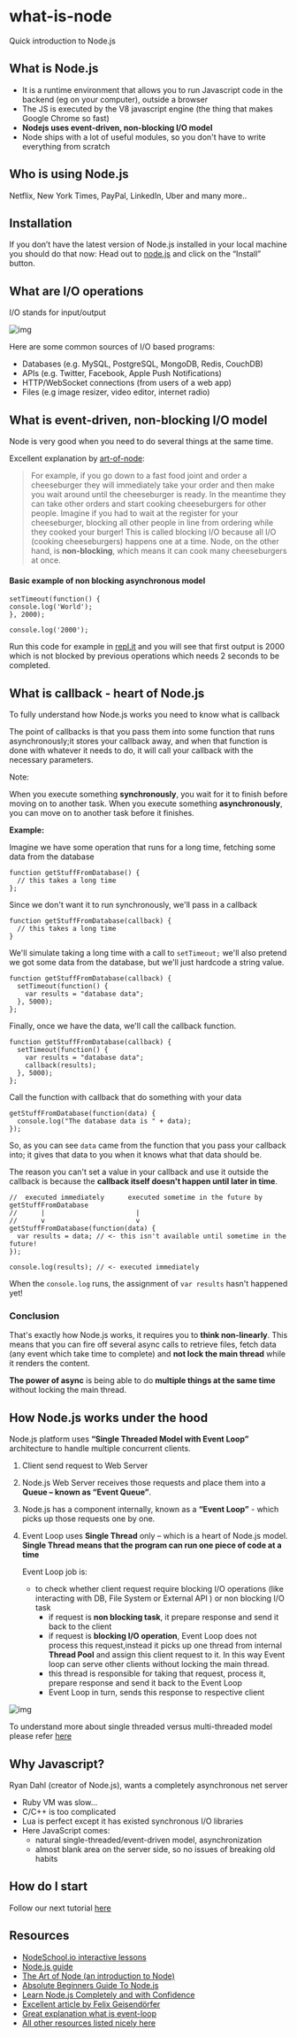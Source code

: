 # what-is-node
Quick introduction to Node.js

## What is Node.js

* It is a runtime environment that allows you to run Javascript code in the backend (eg on your computer), outside a browser
* The JS is executed by the V8 javascript engine (the thing that makes Google Chrome so fast)
* **Nodejs uses event-driven, non-blocking I/O model**
* Node ships with a lot of useful modules, so you don't have to write everything from scratch

## Who is using Node.js

Netflix, New York Times, PayPal, LinkedIn, Uber and many more.. 

## Installation

If you don’t have the latest version of Node.js installed in your local machine you should do that
now: Head out to [node.js](https://nodejs.org/en/) and click on the “Install” button.

## What are I/O operations

I/O stands for input/output

![img](https://github.com/heron2014/what-is-node/blob/master/img/io.png)

Here are some common sources of I/O based programs:

* Databases (e.g. MySQL, PostgreSQL, MongoDB, Redis, CouchDB) 
* APIs (e.g. Twitter, Facebook, Apple Push Notifications)
* HTTP/WebSocket connections (from users of a web app)
* Files (e.g image resizer, video editor, internet radio)

## What is event-driven, non-blocking I/O model

Node is very good when you need to do several things at the same time.

Excellent explanation by [art-of-node](https://github.com/maxogden/art-of-node):

> For example, if you go down to a fast food joint and order a cheeseburger they will immediately take your order and then
 make you wait around until the cheeseburger is ready. In the meantime they can take other orders and start cooking cheeseburgers
 for other people. Imagine if you had to wait at the register for your cheeseburger, blocking all other people in line from 
 ordering while they cooked your burger! This is called blocking I/O because all I/O (cooking cheeseburgers) happens one at a time.
 Node, on the other hand, is **non-blocking**, which means it can cook many cheeseburgers at once.

#### Basic example of non blocking asynchronous model

```
setTimeout(function() {
console.log('World');
}, 2000);

console.log('2000');
```

Run this code for example in [repl.it](https://repl.it/) 
and you will see that first output is 2000 which is not blocked by previous operations which needs 2 seconds to be completed. 

## What is callback - heart of Node.js

To fully understand how Node.js works you need to know what is callback

The point of callbacks is that you pass them into some function that runs asynchronously;it stores your callback away,
and when that function is done with whatever it needs to do, it will call your callback with the necessary parameters.

Note: 

When you execute something **synchronously**, you wait for it to finish before moving on to another task.
When you execute something **asynchronously**, you can move on to another task before it finishes.

**Example:**

Imagine we have some operation that runs for a long time, fetching some data from the database

```
function getStuffFromDatabase() {
  // this takes a long time
};
```

Since we don't want it to run synchronously, we'll pass in a callback

```
function getStuffFromDatabase(callback) {
  // this takes a long time
}
```

We'll simulate taking a long time with a call to ```setTimeout;```
we'll also pretend we got some data from the database, but we'll just hardcode a string value.

```
function getStuffFromDatabase(callback) {
  setTimeout(function() {
    var results = "database data";
  }, 5000);
};
```

Finally, once we have the data, we'll call the callback function.

```
function getStuffFromDatabase(callback) {
  setTimeout(function() {
    var results = "database data";
    callback(results);
  }, 5000);
};
```

Call the function with callback that do something with your data

```
getStuffFromDatabase(function(data) {
  console.log("The database data is " + data);
});
```

So, as you can see ```data``` came from the function that you pass your callback into; 
it gives that data to you when it knows what that data should be.

The reason you can't set a value in your callback and use it outside the callback is because the **callback itself doesn't happen
until later in time**.

```
//  executed immediately      executed sometime in the future by getStuffFromDatabase
//      |                       |       
//      v                       v
getStuffFromDatabase(function(data) {
  var results = data; // <- this isn't available until sometime in the future!
});

console.log(results); // <- executed immediately
```

When the ```console.log``` runs, the assignment of ```var results``` hasn't happened yet!

### Conclusion

That's exactly how Node.js works, it requires you to **think non-linearly**. This means that you can fire off several async calls 
to retrieve files, fetch data (any event which take time to complete) and **not lock the main thread** while it renders the content.

**The power of async** is being able to do **multiple things at the same time** without locking the main thread.

## How Node.js works under the hood

Node.js platform uses **“Single Threaded Model with Event Loop”** architecture to handle multiple concurrent clients.


1. Client send request to Web Server
2. Node.js Web Server receives those requests and place them into a **Queue – known as “Event Queue”**.
3. Node.js has a component internally, known as a **“Event Loop”** - which picks up those requests one by one. 
4. Event Loop uses **Single Thread** only – which is a heart of Node.js model.
**Single Thread means that the program can run one piece of code at a time**

    Event Loop job is:
    
    * to check whether client request require blocking I/O operations (like interacting with DB, File System or External API )
     or non blocking I/O task
        * if request is **non blocking task**, it prepare response and send it back to the client
        * if request is **blocking I/O operation**, Event Loop does not process this request,instead it picks up one thread 
        from internal **Thread Pool** and assign this client request to it. In this way Event loop can serve other clients 
        without locking the main thread.
        * this thread is responsible for taking that request, process it,  prepare response and send it back to the Event Loop
        * Event Loop in turn, sends this response to respective client
        
        
![img](https://github.com/heron2014/what-is-node/blob/master/img/nodejs.png)
 
 
To understand more about single threaded versus multi-threaded model please refer [here](http://www.journaldev.com/7462/node-js-processing-model-single-threaded-model-with-event-loop-architecture)

## Why Javascript? 

Ryan Dahl (creator of Node.js), wants a completely asynchronous net server 

* Ruby VM was slow... 
* C/C++ is too complicated 
* Lua is perfect except it has existed synchronous I/O libraries 
* Here JavaScript comes: 
    * natural single-threaded/event-driven model, asynchronization 
    * almost blank area on the server side, so no issues of breaking old habits 


## How do I start

Follow our next tutorial [here](https://github.com/node-girls/learn-node)

## Resources

* [NodeSchool.io interactive lessons](http://nodeschool.io/)
* [Node.js guide](http://nodeguide.com/)
* [The Art of Node (an introduction to Node)](https://github.com/maxogden/art-of-node/#the-art-of-node)
* [Absolute Beginners Guide To Node.js](http://blog.modulus.io/absolute-beginners-guide-to-nodejs)
* [Learn Node.js Completely and with Confidence](http://javascriptissexy.com/learn-node-js-completely-and-with-confidence/)
* [Excellent article by  Felix Geisendörfer](http://debuggable.com/posts/understanding-node-js:4bd98440-45e4-4a9a-8ef7-0f7ecbdd56cb)
* [Great explanation what is event-loop](https://www.youtube.com/watch?v=8aGhZQkoFbQ)
* [All other resources listed nicely here](http://stackoverflow.com/questions/2353818/how-do-i-get-started-with-node-js)